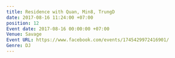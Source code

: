 ```yaml
---
title: Residence with Quan, Min8, TrungD
date: 2017-08-16 11:24:00 +07:00
position: 12
Event date: 2017-08-16 00:00:00 +07:00
Venue: Savage
Event URL: https://www.facebook.com/events/1745429972416901/
Genre: DJ
---
```



